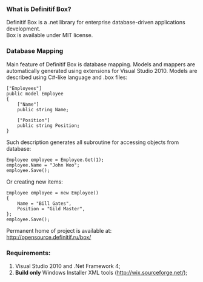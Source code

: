 ### What is Definitif Box?
Definitif Box is a .net library for enterprise database-driven applications development.    
Box is available under MIT license.

### Database Mapping
Main feature of Definitif Box is database mapping. Models and mappers are automatically generated using extensions for Visual Studio 2010.
Models are described using C#-like language and .box files:

    ["Employees"]
    public model Employee
    {
        ["Name"]
        public string Name;

        ["Position"]
        public string Position;
    }

Such description generates all subroutine for accessing objects from database:

    Employee employee = Employee.Get(1);
    employee.Name = "John Woo";
    employee.Save();

Or creating new items:

    Employee employee = new Employee()
    {
        Name = "Bill Gates",
        Position = "Gild Master",
    };
    employee.Save();

Permanent home of project is available at:
http://opensource.definitif.ru/box/

### Requirements:
1. Visual Studio 2010 and .Net Framework 4;
2. **Build only** Windows Installer XML tools (http://wix.sourceforge.net/);
